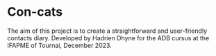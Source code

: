 # Con-cats
The aim of this project is to create a straightforward and user-friendly contacts diary. 
Developed by Hadrien Dhyne for the ADB cursus at the IFAPME of Tournai, December 2023.

